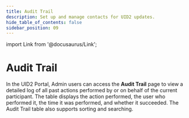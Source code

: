 ```yaml
---
title: Audit Trail
description: Set up and manage contacts for UID2 updates.
hide_table_of_contents: false
sidebar_position: 09
---
```


import Link from '@docusaurus/Link';

# Audit Trail

In the UID2 Portal, Admin users can access the **Audit Trail** page to view a detailed log of all past actions performed by or on behalf of the current participant. The table displays the action performed, the user who performed it, the time it was performed, and whether it succeeded. The Audit Trail table also supports sorting and searching.